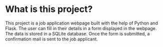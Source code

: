 # What is this project?
This project is a job application webpage built with the help of Python and Flask.
The user can fill in their details in a form displayed in the webpage.
The data is stored in a SQLite database.
Once the form is submitted, a confirmation mail is sent to the job applicant.
